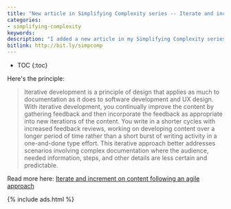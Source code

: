```yaml
---
title: "New article in Simplifying Complexity series -- Iterate and increment on content following an agile approach"
categories:
- simplifying-complexity
keywords:
description: "I added a new article in my Simplifying Complexity series about iterative content development. The article is titled 'Iterate and increment on content following an agile approach'. This is a principle I feel strongly about as a central approach in all writing, but one with particular application to complex scenarios."
bitlink: http://bit.ly/simpcomp
---
```


* TOC
{:toc}

Here's the principle:

> Iterative development is a principle of design that applies as much to documentation as it does to software development and UX design. With iterative development, you continually improve the content by gathering feedback and then incorporate the feedback as appropriate into new iterations of the content. You write in a shorter cycles with increased feedback reviews, working on developing content over a longer period of time rather than a short burst of writing activity in a one-and-done type effort. This iterative approach better addresses scenarios involving complex documentation where the audience, needed information, steps, and other details are less certain and predictable.

Read more here: [Iterate and increment on content following an agile approach](/simplifying-complexity/iterative-and-increment-on-content.html)

{% include ads.html %}
